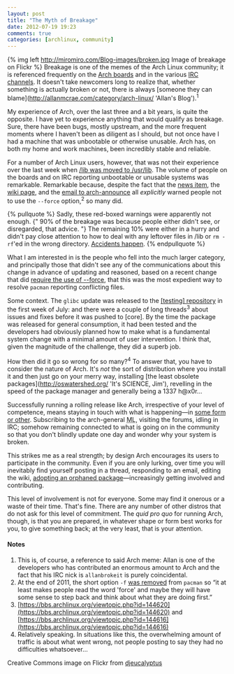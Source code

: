 ```yaml
---
layout: post
title: "The Myth of Breakage"
date: 2012-07-19 19:23
comments: true
categories: [archlinux, community]
---
```

{% img left http://miromiro.com/Blog-images/broken.jpg Image of breakage on Flickr %}
Breakage is one of the memes of the Arch Linux community; it is referenced frequently on the
[Arch boards](https://bbs.archlinux.org/ 'Arch Linux BBS') and in the various
[IRC channels](https://wiki.archlinux.org/index.php/IRC_Channels 'Wiki page listing channels').
It doesn't take newcomers long to realize that, whether something is actually broken or not,
there is always 
[someone they can blame](http://allanmcrae.com/category/arch-linux/ 'Allan's Blog').<sup>1</sup>

My experience of Arch, over the last three and a bit years, is quite the opposite. I have yet to
experience anything that would qualify as breakage. Sure, there have been bugs, mostly upstream,
and the more frequent moments where I haven't been as diligent as I should, but not once have I
had a machine that was unbootable or otherwise unusable. Arch has, on both my home and work
machines, been incredibly stable and reliable.

For a number of Arch Linux users, however, that was not their experience over the last week when
[/lib was moved to /usr/lib](http://www.archlinux.org/news/the-lib-directory-becomes-a-symlink/ 'News item on the move').
The volume of people on the boards and on IRC reporting unbootable or unusable systems was 
remarkable. Remarkable because, despite the fact that the 
[news item](http://www.archlinux.org/news/the-lib-directory-becomes-a-symlink/ 'Once more, just in case…'), the 
[wiki page](http://www.archlinux.org/news/the-lib-directory-becomes-a-symlink/ 'Arch wiki page on the change'),
and the [email to arch-announce](http://mailman.archlinux.org/pipermail/arch-announce/2012-July/000317.html 'Mail archive')
all *explicitly* warned people not to use the `--force` option,<sup>2</sup> so many did. 

{% pullquote %}
Sadly, these red-boxed warnings were apparently not enough. 
{" 90% of the breakage was because people either didn't see, or disregarded, that advice. "} 
The remaining 10% were either in a hurry and didn't pay close attention to how
to deal with any leftover files in <span class="file">/lib</span> or `rm -rf`'ed
in the wrong directory. 
[Accidents happen](http://www.gnu.org/fun/jokes/shit-happens.html 'GNU Humour…').
{% endpullquote %}

What I am interested in is the people who fell into the much larger category,
and principally those that didn't see any of the communications about this
change in advance of updating and reasoned, based on a recent change that did
[require the use of --force](http://www.archlinux.org/news/filesystem-upgrade-manual-intervention-required-1/ 'News item on filesystem upgrade'),
that this was the most expedient way to resolve `pacman` reporting conflicting
files.

Some context. The `glibc` update was released to the 
[\[testing\] repository](https://wiki.archlinux.org/index.php/Testing#.5Btesting.5D 'Wiki entry on Testing')
in the first week of July: and there were a couple of long threads<sup>3</sup>
about issues and fixes before it was pushed to \[core\]. By the time the
package was released for general consumption, it had been tested and the
developers had obviously planned how to make what is a fundamental system
change with a minimal amount of user intervention.  I think that, given the
magnitude of the challenge, they did a superb job.

How then did it go so wrong for so many?<sup>4</sup> To answer that, you have
to consider the nature of Arch. It's *not* the sort of distribution where you
install it and then just go on your merry way, installing 
[the least obsolete packages](http://oswatershed.org/ 'It's SCIENCE, Jim'),
revelling in the speed of the package manager and generally being
a 1337 h@x0r…

Successfully running a rolling release like Arch, irrespective of your level of
competence, means staying in touch with what is happening—in 
[some form or other](http://kmkeen.com/pacmatic/ 'Pacman wrapper that pulls news updates'). 
Subscribing to the arch-general <acronym title="Mailing list">ML</acronym>, 
visiting the forums, idling in IRC; somehow remaining connected to what is
going on in the community so that you don't blindly update one day and wonder
why your system is broken.

This strikes me as a real strength; by design Arch encourages its users to
participate in the community. Even if you are only lurking, over time you will
inevitably find yourself posting in a thread, responding to an email, editing
the wiki,
[adopting an orphaned package](http://jasonwryan.com/blog/2012/03/09/aurphan/ 'Post on aurphan')—increasingly 
getting involved and contributing.

This level of involvement is not for everyone. Some may find it onerous or
a waste of their time. That's fine. There are any number of other distros
that do not ask for this level of commitment. The *quid pro quo* for
running Arch, though, is that you are prepared, in whatever shape or form
best works for you, to give something back; at the very least, that is your
attention.

#### Notes
1. This is, of course, a reference to said Arch meme: Allan is one
of the developers who has contributed an enormous amount to Arch and the fact
that his IRC nick is `allanbrokeit` is purely coincidental.
2. At the end of 2011, the short option `-f` 
[was removed](http://mailman.archlinux.org/pipermail/pacman-dev/2011-October/014589.html 'Post to ML anouncing change') 
from `pacman` so “it at least makes people read the word 'force' and maybe they
will have some sense to step back and think about what they are doing first.”
3. [https://bbs.archlinux.org/viewtopic.php?id=144620](https://bbs.archlinux.org/viewtopic.php?id=144620) and 
[https://bbs.archlinux.org/viewtopic.php?id=144616](https://bbs.archlinux.org/viewtopic.php?id=144616)
4. Relatively speaking. In situations like this, the overwhelming amount of traffic
is about what went wrong, not people posting to say they had no difficulties whatsoever…

Creative Commons image on Flickr from
[djeucalyptus](http://www.flickr.com/photos/daviddoctorrose/431786001/ 'Broken keyboard on Flickr')



